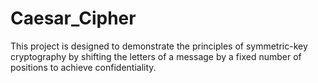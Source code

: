 # Caesar_Cipher
This project is designed to demonstrate the principles of symmetric-key cryptography by shifting the letters of a message by a fixed number of positions to achieve confidentiality.
